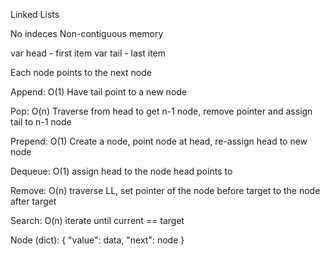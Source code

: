 Linked Lists

No indeces
Non-contiguous memory

var head - first item
var tail - last item

Each node points to the next node

Append: O(1) Have tail point to a new node

Pop: O(n) Traverse from head to get n-1 node, remove pointer and assign tail to n-1 node

Prepend: O(1) Create a node, point node at head, re-assign head to new node

Dequeue: O(1) assign head to the node head points to

Remove: O(n) traverse LL, set pointer of the node before target to the node after target

Search: O(n) iterate until current == target

Node (dict):
	{
		"value": data,
		"next": node
	}
